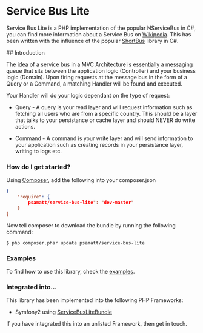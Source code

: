 # Service Bus Lite 

Service Bus Lite is a PHP implementation of the popular NServiceBus in C#, you can find more information about a Service Bus on [Wikipedia](http://en.wikipedia.org/wiki/Enterprise_service_bus). This has been written with the influence of the popular [ShortBus](https://github.com/mhinze/ShortBus) library in C#.

## Introduction

The idea of a service bus in a MVC Architecture is essentially a messaging queue that sits between the application logic (Controller) and your business logic (Domain). Upon firing requests at the message bus in the form of a Query or a Command, a matching Handler will be found and executed. 

Your Handler will do your logic dependant on the type of request:

* Query - A query is your read layer and will request information such as fetching all users who are from a specific country. This should be a layer that talks to your persistance or cache layer and should NEVER do write actions.

* Command - A command is your write layer and will send information to your application such as creating records in your persistance layer, writing to logs etc.

### How do I get started? 

Using [Composer](http://getcomposer.org/doc/00-intro.md), add the following into your composer.json

```json
{
    "require": {
        psamatt/service-bus-lite": "dev-master"
    }
}

```

Now tell composer to download the bundle by running the following command:

`$ php composer.phar update psamatt/service-bus-lite`

### Examples

To find how to use this library, check the [examples](https://github.com/psamatt/ServiceBusLite/tree/master/example).

### Integrated into...

This library has been implemented into the following PHP Frameworks:

- Symfony2 using [ServiceBusLiteBundle](https://github.com/psamatt/ServiceBusLiteBundle)

If you have integrated this into an unlisted Framework, then get in touch.
